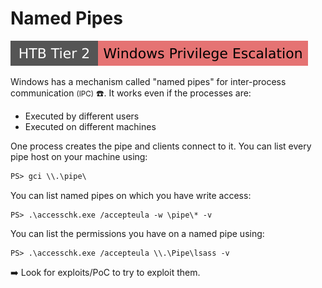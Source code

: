 # Named Pipes

[![windows_privilege_escalation](../../../../_badges/htb/windows_privilege_escalation.svg)](https://academy.hackthebox.com/course/preview/windows-privilege-escalation)

<div class="row row-cols-lg-2"><div>

Windows has a mechanism called "named pipes" for inter-process communication <small>(IPC)</small> ☎️. It works even if the processes are:

* Executed by different users
* Executed on different machines

One process creates the pipe and clients connect to it. You can list every pipe host on your machine using:

```ps
PS> gci \\.\pipe\
```
</div><div>

You can list named pipes on which you have write access:

```shell!
PS> .\accesschk.exe /accepteula -w \pipe\* -v
```

You can list the permissions you have on a named pipe using:

```shell!
PS> .\accesschk.exe /accepteula \\.\Pipe\lsass -v
```

➡️ Look for exploits/PoC to try to exploit them.
</div></div>